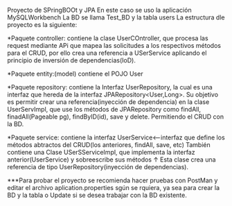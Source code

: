 Proyecto de SPringBOOt y JPA
En este caso se uso la aplicación MySQLWorkbench
La BD se llama Test_BD y la tabla users
La estructura dle proyecto es la siguiente:

*Paquete controller: contiene la clase UserCOntroller, que procesa las request mediante APi que mapea las solicitudes a los respectivos métodos para el CRUD,
                    por ello crea una referencia a USerService aplicando el principio de inversión de dependencias(IoD).

*Paquete entity:(model) contiene el POJO User

*Paquete repository: contiene la Interfaz UserRepository, la cual es una interfaz que hereda de la interfaz JPARepository<User,Long>.
Su objetivo es permitir crear una referencia(inyección de dependencia) en la clase UserServImpl, que use los métodos de JPARepository como
findAll, finadAll(Pageable pg), findByID(id), save y delete. Permitiendo el CRUD con la BD.

*Paquete service: contiene la interfaz UserService<--interfaz que define los métodos abtractos del CRUD(los anteriores, findAll, save, etc)
                  También contiene una Clase USerSServiceImpl, que implementa la interfaz anterior(UserService) y sobreescribe sus métodos ↑
                  Esta clase crea una referencia de tipo UserRepository(inyección de dependencias).
                  
                 

***Para probar el proyecto se recomienda hacer pruebas con PostMan y editar el archivo aplication.properties sgún se rquiera, ya sea para crear la BD y la tabla o Update
si se desea trabajar con la BD existente.
